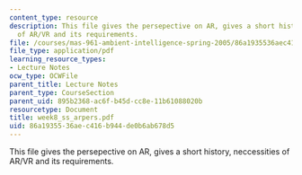 ```yaml
---
content_type: resource
description: This file gives the persepective on AR, gives a short history, neccessities
  of AR/VR and its requirements.
file: /courses/mas-961-ambient-intelligence-spring-2005/86a1935536aec416b944de0b6ab678d5_week8_ss_arpers.pdf
file_type: application/pdf
learning_resource_types:
- Lecture Notes
ocw_type: OCWFile
parent_title: Lecture Notes
parent_type: CourseSection
parent_uid: 895b2368-ac6f-b45d-cc8e-11b61088020b
resourcetype: Document
title: week8_ss_arpers.pdf
uid: 86a19355-36ae-c416-b944-de0b6ab678d5
---
```

This file gives the persepective on AR, gives a short history, neccessities of AR/VR and its requirements.

